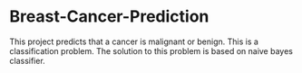 # Breast-Cancer-Prediction
This project predicts that a cancer is malignant or benign.
This is a classification problem.
The solution to this problem is based on naive bayes classifier.
